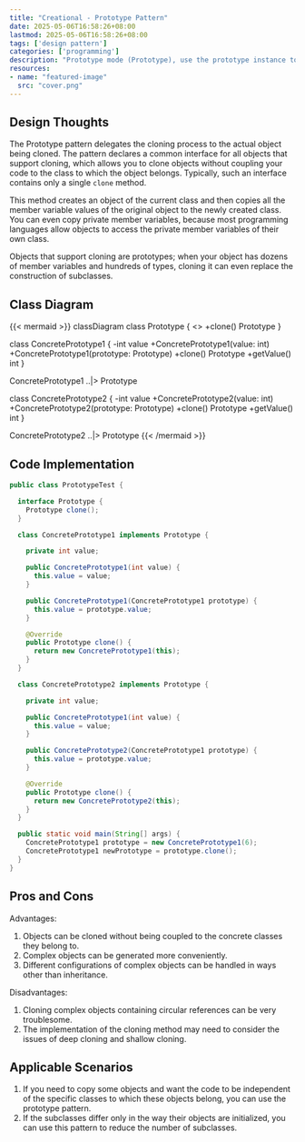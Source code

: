 ```yaml
---
title: "Creational - Prototype Pattern"
date: 2025-05-06T16:58:26+08:00
lastmod: 2025-05-06T16:58:26+08:00
tags: ['design pattern']
categories: ['programming']
description: "Prototype mode (Prototype), use the prototype instance to specify the type of object to be created, and create new objects by copying this prototype; without making the code dependent on the class to which they belong."
resources:
- name: "featured-image"
  src: "cover.png"
---
```

<!--more-->
## Design Thoughts
The Prototype pattern delegates the cloning process to the actual object being cloned. The pattern declares a common interface for all objects that support cloning, which allows you to clone objects without coupling your code to the class to which the object belongs. Typically, such an interface contains only a single `clone` method.

This method creates an object of the current class and then copies all the member variable values ​​of the original object to the newly created class. You can even copy private member variables, because most programming languages ​​allow objects to access the private member variables of their own class.

Objects that support cloning are prototypes; when your object has dozens of member variables and hundreds of types, cloning it can even replace the construction of subclasses.

## Class Diagram
{{< mermaid >}}
classDiagram
  class Prototype {
    <<interface>>
    +clone() Prototype
  }

  class ConcretePrototype1 {
    -int value
    +ConcretePrototype1(value: int)
    +ConcretePrototype1(prototype: Prototype)
    +clone() Prototype
    +getValue() int
  }

  ConcretePrototype1 ..|> Prototype

  class ConcretePrototype2 {
    -int value
    +ConcretePrototype2(value: int)
    +ConcretePrototype2(prototype: Prototype)
    +clone() Prototype
    +getValue() int
  }

  ConcretePrototype2 ..|> Prototype
{{< /mermaid >}}

## Code Implementation
```java
public class PrototypeTest {

  interface Prototype {
    Prototype clone();
  }

  class ConcretePrototype1 implements Prototype {

    private int value;

    public ConcretePrototype1(int value) {
      this.value = value;
    }

    public ConcretePrototype1(ConcretePrototype1 prototype) {
      this.value = prototype.value;
    }

    @Override
    public Prototype clone() {
      return new ConcretePrototype1(this);
    }
  }

  class ConcretePrototype2 implements Prototype {

    private int value;

    public ConcretePrototype1(int value) {
      this.value = value;
    }

    public ConcretePrototype2(ConcretePrototype1 prototype) {
      this.value = prototype.value;
    }

    @Override
    public Prototype clone() {
      return new ConcretePrototype2(this);
    }
  }

  public static void main(String[] args) {
    ConcretePrototype1 prototype = new ConcretePrototype1(6);
    ConcretePrototype1 newPrototype = prototype.clone();
  }
}
```

## Pros and Cons
Advantages:
1. Objects can be cloned without being coupled to the concrete classes they belong to.
2. Complex objects can be generated more conveniently.
3. Different configurations of complex objects can be handled in ways other than inheritance.

Disadvantages:
1. Cloning complex objects containing circular references can be very troublesome.
2. The implementation of the cloning method may need to consider the issues of deep cloning and shallow cloning.

## Applicable Scenarios
1. If you need to copy some objects and want the code to be independent of the specific classes to which these objects belong, you can use the prototype pattern.
2. If the subclasses differ only in the way their objects are initialized, you can use this pattern to reduce the number of subclasses.